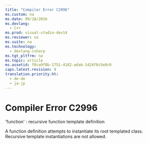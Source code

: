 ```yaml
---
title: "Compiler Error C2996"
ms.custom: na
ms.date: 09/18/2016
ms.devlang: 
  - C++
ms.prod: visual-studio-dev14
ms.reviewer: na
ms.suite: na
ms.technology: 
  - devlang-csharp
ms.tgt_pltfrm: na
ms.topic: article
ms.assetid: f0ca9f8b-1751-4182-adab-1424f0c5e0c0
caps.latest.revision: 9
translation.priority.ht: 
  - de-de
  - ja-jp
---
```

# Compiler Error C2996
'function' : recursive function template definition  
  
 A function definition attempts to instantiate its root templated class. Recursive template instantiations are not allowed.